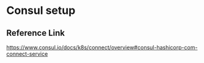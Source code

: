 # Consul setup
## Reference Link
https://www.consul.io/docs/k8s/connect/overview#consul-hashicorp-com-connect-service